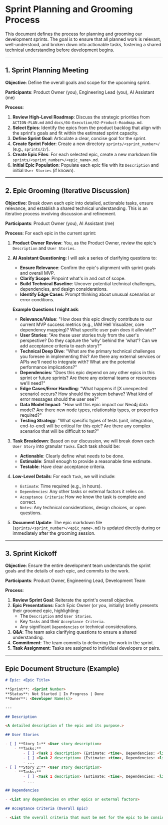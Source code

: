 # Sprint Planning and Grooming Process

This document defines the process for planning and grooming our development sprints. The goal is to ensure that all planned work is relevant, well-understood, and broken down into actionable tasks, fostering a shared technical understanding before development begins.

---

## 1. Sprint Planning Meeting

**Objective**: Define the overall goals and scope for the upcoming sprint.

**Participants**: Product Owner (you), Engineering Lead (you), AI Assistant (me)

**Process**:
1.  **Review High-Level Roadmap**: Discuss the strategic priorities from `ACTION-PLAN.md` and `docs/04-Execution/02-Product-Roadmap.md`.
2.  **Select Epics**: Identify the epics from the product backlog that align with the sprint's goals and fit within the estimated sprint capacity.
3.  **Define Sprint Goal**: Articulate a clear, concise goal for the sprint.
4.  **Create Sprint Folder**: Create a new directory `sprints/<sprint_number>/` (e.g., `sprints/2/`).
5.  **Create Epic Files**: For each selected epic, create a new markdown file `sprints/<sprint_number>/<epic_name>.md`.
6.  **Initial Epic Population**: Populate each epic file with its `Description` and initial `User Stories` (if known).

---

## 2. Epic Grooming (Iterative Discussion)

**Objective**: Break down each epic into detailed, actionable tasks, ensure relevance, and establish a shared technical understanding. This is an iterative process involving discussion and refinement.

**Participants**: Product Owner (you), AI Assistant (me)

**Process**:
For each epic in the current sprint:
1.  **Product Owner Review**: You, as the Product Owner, review the epic's `Description` and `User Stories`.
2.  **AI Assistant Questioning**: I will ask a series of clarifying questions to:
    *   **Ensure Relevance**: Confirm the epic's alignment with sprint goals and overall MVP.
    *   **Clarify Scope**: Pinpoint what's in and out of scope.
    *   **Build Technical Baseline**: Uncover potential technical challenges, dependencies, and design considerations.
    *   **Identify Edge Cases**: Prompt thinking about unusual scenarios or error conditions.

    **Example Questions I might ask**:
    *   **Relevance/Value**: "How does this epic directly contribute to our current MVP success metrics (e.g., IAM Hell Visualizer, core dependency mapping)? What specific user pain does it alleviate?"
    *   **User Stories**: "Are these user stories truly from the user's perspective? Do they capture the 'why' behind the 'what'? Can we add acceptance criteria to each story?"
    *   **Technical Deep Dive**: "What are the primary technical challenges you foresee in implementing this? Are there any external services or APIs we'll need to integrate with? What are the potential performance implications?"
    *   **Dependencies**: "Does this epic depend on any other epics in this sprint or future sprints? Are there any external teams or resources we'll need?"
    *   **Edge Cases/Error Handling**: "What happens if [X unexpected scenario] occurs? How should the system behave? What kind of error messages should the user see?"
    *   **Data Model Impact**: "How will this epic impact our Neo4j data model? Are there new node types, relationship types, or properties required?"
    *   **Testing Strategy**: "What specific types of tests (unit, integration, end-to-end) will be critical for this epic? Are there any complex scenarios that will be difficult to test?"

3.  **Task Breakdown**: Based on our discussion, we will break down each `User Story` into granular `Tasks`. Each task should be:
    *   **Actionable**: Clearly define what needs to be done.
    *   **Estimable**: Small enough to provide a reasonable time estimate.
    *   **Testable**: Have clear acceptance criteria.

4.  **Low-Level Details**: For each `Task`, we will include:
    *   `Estimate`: Time required (e.g., in hours).
    *   `Dependencies`: Any other tasks or external factors it relies on.
    *   `Acceptance Criteria`: How we know the task is complete and correct.
    *   `Notes`: Any technical considerations, design choices, or open questions.

5.  **Document Update**: The epic markdown file (`sprints/<sprint_number>/<epic_name>.md`) is updated directly during or immediately after the grooming session.

---

## 3. Sprint Kickoff

**Objective**: Ensure the entire development team understands the sprint goals and the details of each epic, and commits to the work.

**Participants**: Product Owner, Engineering Lead, Development Team

**Process**:
1.  **Review Sprint Goal**: Reiterate the sprint's overall objective.
2.  **Epic Presentations**: Each Epic Owner (or you, initially) briefly presents their groomed epic, highlighting:
    *   The `Description` and `User Stories`.
    *   Key `Tasks` and their `Acceptance Criteria`.
    *   Any significant `Dependencies` or technical considerations.
3.  **Q&A**: The team asks clarifying questions to ensure a shared understanding.
4.  **Commitment**: The team commits to delivering the work in the sprint.
5.  **Task Assignment**: Tasks are assigned to individual developers or pairs.

---

## Epic Document Structure (Example)

```markdown
# Epic: <Epic Title>

**Sprint**: <Sprint Number>
**Status**: Not Started | In Progress | Done
**Owner**: <Developer Name(s)>

---

## Description

<A detailed description of the epic and its purpose.>

## User Stories

- [ ] **Story 1:** <User story description>
    - **Tasks:**
        - [ ] <Task 1 description> (Estimate: <time>, Dependencies: <list>, Acceptance Criteria: <criteria>, Notes: <notes>)
        - [ ] <Task 2 description> (Estimate: <time>, Dependencies: <list>, Acceptance Criteria: <criteria>, Notes: <notes>)
        - ...
- [ ] **Story 2:** <User story description>
    - **Tasks:**
        - [ ] <Task 1 description> (Estimate: <time>, Dependencies: <list>, Acceptance Criteria: <criteria>, Notes: <notes>)
        - ...

## Dependencies

- <List any dependencies on other epics or external factors>

## Acceptance Criteria (Overall Epic)

- <List the overall criteria that must be met for the epic to be considered complete>
```